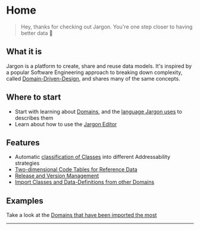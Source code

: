 # Home 

> Hey, thanks for checking out Jargon. You're one step closer to having better data :tada:


## What it is 

Jargon is a platform to create, share and reuse data models. It's inspired by a popular Software Engineering approach to breaking down complexity, called  [Domain-Driven-Design](https://en.m.wikipedia.org/wiki/Domain-driven_design), and shares many of the same concepts.


## Where to start
- Start with learning about [Domains](pages/domains), and the [language Jargon uses](pages/language) to describes them
- Learn about how to use the [Jargon Editor](pages/the_jargon_editor)


## Features
- Automatic [classification of Classes](/pages/language?id=colours-and-class-types) into different Addressability strategies 
- [Two-dimensional Code Tables for Reference Data](/pages/code_tables) 
- [Release and Version Management](pages/intro_to_releases_and_importing?id=about-releases)
- [Import Classes and Data-Definitions from other Domains](/pages/intro_to_releases_and_importing?id=about-importing)


## Examples
Take a look at the [Domains that have been imported the most](https://jargon.sh/browse)

---

